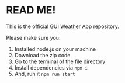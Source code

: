# READ ME!
This is the official GUI Weather App repository.

Please make sure you:

1. Installed node.js on your machine
2. Download the zip code
3. Go to the terminal of the file directory 
4. Install dependencies via `npm i`
5. And, run it `npm run start`

